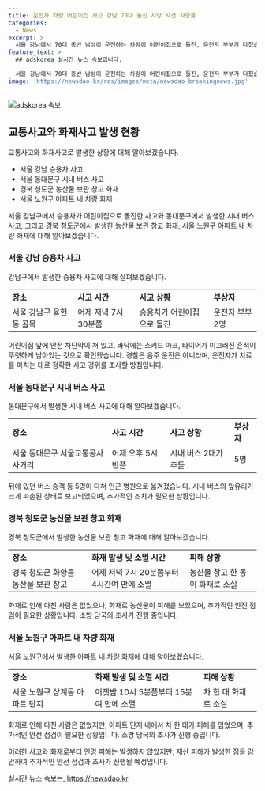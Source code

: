 ```yaml
---
title: 운전자 차량 어린이집 사고 강남 70대 돌진 사망 사건 사망률
categories:
  - News
excerpt: >
  서울 강남에서 70대 중반 남성이 운전하는 차량이 어린이집으로 돌진, 운전자 부부가 다쳤습니다. 또 시내버스 2대가 부딪혀 5명이 병원으로 옮겨졌습니다. 또한, 경북 청도군 화양읍의 농산물 보관 창고와 서울 노원구의 아파트 단지에서 불이 발생했습니다. 사건사고 상황을 확인하는 중인 경찰과 소방서 등의 대응상황에 대해 보도했습니다.
feature_text: >
  ## adskorea 실시간 뉴스 속보입니다.

  서울 강남에서 70대 중반 남성이 운전하는 차량이 어린이집으로 돌진, 운전자 부부가 다쳤습니다. 또 시내버스 2대가 부딪혀 5명이 병원으로 옮겨졌습니다. 또한, 경북 청도군 화양읍의 농산물 보관 창고와 서울 노원구의 아파트 단지에서 불이 발생했습니다. 사건사고 상황을 확인하는 중인 경찰과 소방서 등의 대응상황에 대해 보도했습니다.
image: 'https://newsdao.kr/res/images/meta/newsdao_breakingnews.jpg'
---
```


<p><img src="https://newsdao.kr/res/images/meta/newsdao_breakingnews.jpg" alt="adskorea 속보" /></p>

<h2 data-ke-size="size26">교통사고와 화재사고 발생 현황</h2>

<p>교통사고와 화재사고로 발생한 상황에 대해 알아보겠습니다.</p>

<ul>
  <li>서울 강남 승용차 사고</li>
  <li>서울 동대문구 시내 버스 사고</li>
  <li>경북 청도군 농산물 보관 창고 화재</li>
  <li>서울 노원구 아파트 내 차량 화재</li>
</ul>

<p data-ke-size="size16">서울 강남구에서 승용차가 어린이집으로 돌진한 사고와 동대문구에서 발생한 시내 버스 사고, 그리고 경북 청도군에서 발생한 농산물 보관 창고 화재, 서울 노원구 아파트 내 차량 화재에 대해 알아보겠습니다.</p>

<h3 data-ke-size="size24">서울 강남 승용차 사고</h3>

<p>강남구에서 발생한 승용차 사고에 대해 살펴보겠습니다.</p>

<table>
  <tr>
    <td><b>장소</b></td>
    <td><b>사고 시간</b></td>
    <td><b>사고 상황</b></td>
    <td><b>부상자</b></td>
  </tr>
  <tr>
    <td>서울 강남구 율현동 골목</td>
    <td>어제 저녁 7시 30분쯤</td>
    <td>승용차가 어린이집으로 돌진</td>
    <td>운전자 부부 2명</td>
  </tr>
</table>

<p data-ke-size="size16">어린이집 앞에 안전 차단막이 쳐 있고, 바닥에는 스키드 마크, 타이어가 미끄러진 흔적이 뚜렷하게 남아있는 것으로 확인됐습니다. 경찰은 음주 운전은 아니라며, 운전자가 치료를 마치는 대로 정확한 사고 경위를 조사할 방침입니다.</p>

<h3 data-ke-size="size24">서울 동대문구 시내 버스 사고</h3>

<p>동대문구에서 발생한 시내 버스 사고에 대해 알아보겠습니다.</p>

<table>
  <tr>
    <td><b>장소</b></td>
    <td><b>사고 시간</b></td>
    <td><b>사고 상황</b></td>
    <td><b>부상자</b></td>
  </tr>
  <tr>
    <td>서울 동대문구 서울교통공사 사거리</td>
    <td>어제 오후 5시 반쯤</td>
    <td>시내 버스 2대가 추돌</td>
    <td>5명</td>
  </tr>
</table>

<p data-ke-size="size16">뒤에 있던 버스 승객 등 5명이 다쳐 인근 병원으로 옮겨졌습니다. 시내 버스의 앞유리가 크게 파손된 상태로 보고되었으며, 추가적인 조치가 필요한 상황입니다.</p>

<h3 data-ke-size="size24">경북 청도군 농산물 보관 창고 화재</h3>

<p>경북 청도군에서 발생한 농산물 보관 창고 화재에 대해 알아보겠습니다.</p>

<table>
  <tr>
    <td><b>장소</b></td>
    <td><b>화재 발생 및 소멸 시간</b></td>
    <td><b>피해 상황</b></td>
  </tr>
  <tr>
    <td>경북 청도군 화양읍 농산물 보관 창고</td>
    <td>어제 저녁 7시 20분쯤부터 4시간여 만에 소멸</td>
    <td>농산물 창고 한 동이 화재로 소실</td>
  </tr>
</table>

<p data-ke-size="size16">화재로 인해 다친 사람은 없었으나, 화재로 농산물이 피해를 보았으며, 추가적인 안전 점검이 필요한 상황입니다. 소방 당국의 조사가 진행 중입니다.</p>

<h3 data-ke-size="size24">서울 노원구 아파트 내 차량 화재</h3>

<p>서울 노원구에서 발생한 아파트 내 차량 화재에 대해 알아보겠습니다.</p>

<table>
  <tr>
    <td><b>장소</b></td>
    <td><b>화재 발생 및 소멸 시간</b></td>
    <td><b>피해 상황</b></td>
  </tr>
  <tr>
    <td>서울 노원구 상계동 아파트 단지</td>
    <td>어젯밤 10시 5분쯤부터 15분여 만에 소멸</td>
    <td>차 한 대 화재로 소실</td>
  </tr>
</table>

<p data-ke-size="size16">화재로 인해 다친 사람은 없었지만, 아파트 단지 내에서 차 한 대가 피해를 입었으며, 추가적인 안전 점검이 필요한 상황입니다. 소방 당국의 조사가 진행 중입니다.</p>

<p>이러한 사고와 화재로부터 인명 피해는 발생하지 않았지만, 재산 피해가 발생한 점을 감안하여 추가적인 안전 점검과 조사가 진행될 예정입니다.</p>
실시간 뉴스 속보는, <a href="https://newsdao.kr" rel="dofollow">https://newsdao.kr</a>



